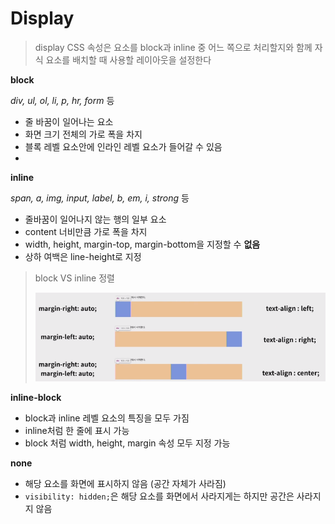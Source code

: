 # Display

> display CSS 속성은 요소를 block과 inline 중 어느 쪽으로 처리할지와 함께 자식 요소를 배치할 때 사용할 레이아웃을 설정한다

**block**

*div, ul, ol, li, p, hr, form* 등

- 줄 바꿈이 일어나는 요소 
- 화면 크기 전체의 가로 폭을 차지
- 블록 레벨 요소안에 인라인 레벨 요소가 들어갈 수 있음
- 

**inline**

*span, a, img, input, label, b, em, i, strong* 등

- 줄바꿈이 일어나지 않는 행의 일부 요소
- content 너비만큼 가로 폭을 차지
- width, height, margin-top, margin-bottom을 지정할 수 **없음**
- 상하 여백은 line-height로 지정

> block VS inline 정렬
>
> ![image-20200823235250377](img/image-20200823235250377.png)



**inline-block**

- block과 inline 레벨 요소의 특징을 모두 가짐
- inline처럼 한 줄에 표시 가능
- block 처럼 width, height, margin 속성 모두 지정 가능



**none**

- 해당 요소를 화면에 표시하지 않음 (공간 자체가 사라짐)
- `visibility: hidden;`은 해당 요소를 화면에서 사라지게는 하지만 공간은 사라지지 않음

